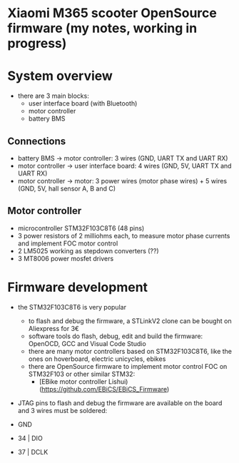 # Xiaomi M365 scooter OpenSource firmware (my notes, working in progress)

# System overview
* there are 3 main blocks:
  * user interface board (with Bluetooth)
  * motor controller
  * battery BMS

## Connections
* battery BMS -> motor controller: 3 wires (GND, UART TX and UART RX)
* motor controller -> user interface board: 4 wires (GND, 5V, UART TX and UART RX)
* motor controller -> motor: 3 power wires (motor phase wires) + 5 wires (GND, 5V, hall sensor A, B and C) 

## Motor controller
* microcontroller STM32F103C8T6 (48 pins)
* 3 power resistors of 2 milliohms each, to measure motor phase currents and implement FOC motor control
* 2 LM5025 working as stepdown converters (??)
* 3 MT8006 power mosfet drivers

# Firmware development
* the STM32F103C8T6 is very popular
  * to flash and debug the firmware, a STLinkV2 clone can be bought on Aliexpress for 3€
  * software tools do flash, debug, edit and build the firmware: OpenOCD, GCC and Visual Code Studio
  * there are many motor controllers based on STM32F103C8T6, like the ones on hoverboard, electric unicycles, ebikes
  * there are OpenSource firmware to implement motor control FOC on STM32F103 or other similar STM32:
    *  [EBike motor controller Lishui)(https://github.com/EBiCS/EBiCS_Firmware)

* JTAG pins to flash and debug the firmware are available on the board and 3 wires must be soldered:
* GND
* 34 | DIO
* 37 | DCLK
